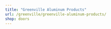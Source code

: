 ```yaml
---
title: "Greenville Aluminum Products"
url: /greenville/greenville-aluminum-products/
shop: doors
---
```

